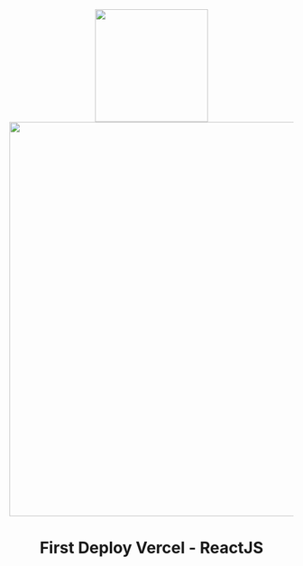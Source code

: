 <div align="center">
<img src="https://cdn4.iconfinder.com/data/icons/logos-3/600/React.js_logo-512.png" width="200"/>
<!--   <img src="https://www.drupal.org/files/vercel-logotype-dark.png" width="800"/> -->
    <img src="https://media.licdn.com/dms/image/D4E16AQH9QEcrhbmzXg/profile-displaybackgroundimage-shrink_200_800/0/1711762502964?e=2147483647&v=beta&t=i0bpXkvskBRFMe4bSndAJ_4H3jN9hzzywgm-FTRbiJE" width="700"/>

</div>

  <h1 align="center">First Deploy Vercel - ReactJS</h1>
